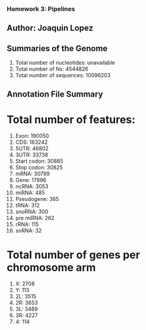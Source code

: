 ### Homework 3: Pipelines

## Author: Joaquin Lopez

## Summaries of the Genome

1. Total number of nucleotides: unavailable 
2. Total number of Ns: 4544826
3. Total number of sequences: 10096203

## Annotation File Summary

# Total number of features:

1. Exon: 190050
2. CDS: 163242
3. 5UTR: 46802
4. 3UTR: 33738
5. Start codon: 30885
6. Stop codon: 30825
7. mRNA: 30799
8. Gene: 17896
9. ncRNA: 3053
10. miRNA: 485
11. Pseudogene: 365
12. tRNA: 312
13. snoRNA: 300
14. pre miRNA: 262
15. rRNA: 115
16. snRNA: 32

# Total number of genes per chromosome arm

1. X: 2708
2. Y: 113
3. 2L: 3515
4. 2R: 3653
5. 3L: 3489
6. 3R: 4227
7. 4: 114
 


